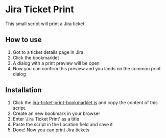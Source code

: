 # Jira Ticket Print

This small script will print a Jira ticket.

## How to use

1. Got to a ticket details page in Jira.
2. Click the bookmarklet
3. A dialog with a print preview will be open
4. Now you can confirm this preview and you lands on the common print dialog

## Installation

1. Click the [jira-ticket-print-bookmarklet.js](/xws/jira-ticket-print/raw/master/jira-ticket-print-bookmarklet.js) and copy the content of this script.
2. Create an new bookmark in your browser
3. Enter 'Jira Ticket Print' as a title
4. Paste the script in the Location field and save it
5. Done! Now you can print Jira tickets


